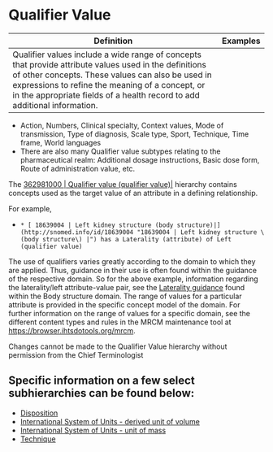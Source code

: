 # Qualifier Value

Definition| Examples  
---|---  
Qualifier values include a wide range of concepts that provide attribute values used in the definitions of other concepts. These values can also be used in expressions to refine the meaning of a concept, or in the appropriate fields of a health record to add additional information.| 

  * Action, Numbers, Clinical specialty, Context values, Mode of transmission, Type of diagnosis, Scale type, Sport, Technique, Time frame, World languages
  * There are also many Qualifier value subtypes relating to the pharmaceutical realm: Additional dosage instructions, Basic dose form, Route of administration value, etc.

  
  
The  [ 362981000 | Qualifier value (qualifier value)|](http://snomed.info/id/362981000 "362981000 | Qualifier value \(qualifier value\) |") hierarchy contains concepts used as the target value of an attribute in a defining relationship.

For example, 

  *     * [ 18639004 | Left kidney structure (body structure)|](http://snomed.info/id/18639004 "18639004 | Left kidney structure \(body structure\) |") has a Laterality (attribute) of Left (qualifier value)

The use of qualifiers varies greatly according to the domain to which they are applied. Thus, guidance in their use is often found within the guidance of the respective domain. So for the above example, information regarding the laterality/left attribute-value pair, see the [Laterality guidance](https://confluence.ihtsdotools.org/display/WIPEG/Laterality) found within the Body structure domain. The range of values for a particular attribute is provided in the specific concept model of the domain. For further information on the range of values for a specific domain, see the different content types and rules in the MRCM maintenance tool at <https://browser.ihtsdotools.org/mrcm>. 

Changes cannot be made to the Qualifier Value hierarchy without permission from the Chief Terminologist

## Specific information on a few select subhierarchies can be found below:

  * [Disposition](Disposition_174691374.html)
  * [International System of Units - derived unit of volume](International-System-of-Units---derived-unit-of-volume_174691375.html)
  * [International System of Units - unit of mass](International-System-of-Units---unit-of-mass_174691376.html)
  * [Technique](Technique_229114142.html)

  

  

  

  

